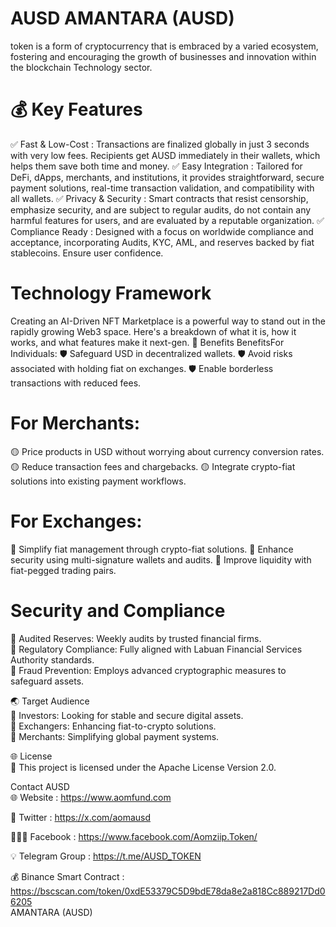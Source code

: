 # AUSD AMANTARA (AUSD)

token is a form of cryptocurrency that is embraced by a varied ecosystem, fostering and encouraging the growth of businesses and innovation within the blockchain Technology sector.

# 💰 Key Features
✅ Fast & Low-Cost : Transactions are finalized globally in just 3 seconds with very low fees. Recipients get AUSD immediately in their wallets, which helps them save both time and money.
✅ Easy Integration : Tailored for DeFi, dApps, merchants, and institutions, it provides straightforward, secure payment solutions, real-time transaction validation, and compatibility with all wallets.
✅ Privacy & Security : Smart contracts that resist censorship, emphasize security, and are subject to regular audits, do not contain any harmful features for users, and are evaluated by a reputable organization.
✅ Compliance Ready : Designed with a focus on worldwide compliance and acceptance, incorporating Audits, KYC, AML, and reserves backed by fiat stablecoins. Ensure user confidence.

# Technology Framework 
Creating an AI-Driven NFT Marketplace is a powerful way to stand out in the rapidly growing Web3 space. Here's a breakdown of what it is, how it works, and what features make it next-gen.
💎 Benefits BenefitsFor Individuals:
🛡️ Safeguard USD in decentralized wallets.
🛡️ Avoid risks associated with holding fiat on exchanges.
🛡️ Enable borderless transactions with reduced fees.

# For Merchants: 
🟡 Price products in USD without worrying about currency conversion rates.
🟡 Reduce transaction fees and chargebacks.
🟡 Integrate crypto-fiat solutions into existing payment workflows.

# For Exchanges: 
📘 Simplify fiat management through crypto-fiat solutions.
📘 Enhance security using multi-signature wallets and audits.
📘 Improve liquidity with fiat-pegged trading pairs.

# Security and Compliance
🔰 Audited Reserves: Weekly audits by trusted financial firms.<br>
🔰 Regulatory Compliance: Fully aligned with Labuan Financial Services Authority standards.<br>
🔰 Fraud Prevention: Employs advanced cryptographic measures to safeguard assets.<br>

🌏 Target Audience<br>
📗 Investors: Looking for stable and secure digital assets.<br>
📗 Exchangers: Enhancing fiat-to-crypto solutions.<br>
📗 Merchants: Simplifying global payment systems.<br>

🌐 License<br>
🔗 This project is licensed under the Apache License Version 2.0.<br>


Contact AUSD<br>
🌐 Website : https://www.aomfund.com<br>

👥 Twitter : https://x.com/aomausd<br>

🧑‍🤝‍🧑 Facebook : https://www.facebook.com/Aomziip.Token/<br>

💡 Telegram Group : https://t.me/AUSD_TOKEN<br>

💰 Binance Smart Contract : https://bscscan.com/token/0xdE53379C5D9bdE78da8e2a818Cc889217Dd06205<br>
AMANTARA (AUSD)
